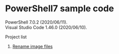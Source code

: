 # PowerShell7 sample code
PowerShell 7.0.2 (2020/06/11).  
Visual Studio Code 1.46.0 (2020/06/10).  
  
Project list  
  
1. [Rename image files](https://github.com/yvafdevnsk/powershell7/tree/master/powershell7-rename-image-files)